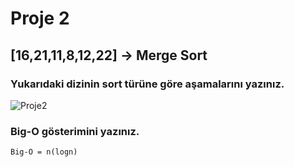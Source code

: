 # Proje 2
## [16,21,11,8,12,22] -> Merge Sort
### Yukarıdaki dizinin sort türüne göre aşamalarını yazınız.

![Proje2](https://user-images.githubusercontent.com/77548014/137864097-5edd3c43-0723-45cc-8ab5-a728cd158e1c.png)

### Big-O gösterimini yazınız.
```
Big-O = n(logn)
```
